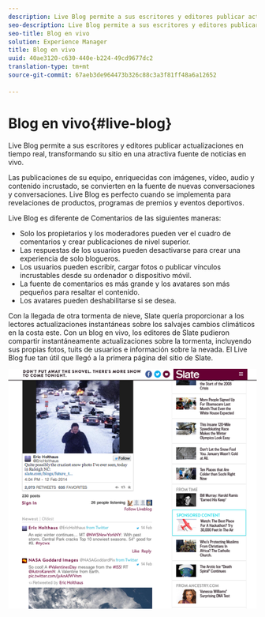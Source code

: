 ```yaml
---
description: Live Blog permite a sus escritores y editores publicar actualizaciones en tiempo real, transformando su sitio en una atractiva fuente de noticias en vivo.
seo-description: Live Blog permite a sus escritores y editores publicar actualizaciones en tiempo real, transformando su sitio en una atractiva fuente de noticias en vivo.
seo-title: Blog en vivo
solution: Experience Manager
title: Blog en vivo
uuid: 40ae3120-c630-440e-b224-49cd9677dc2
translation-type: tm+mt
source-git-commit: 67aeb3de964473b326c88c3a3f81ff48a6a12652

---
```



# Blog en vivo{#live-blog}

Live Blog permite a sus escritores y editores publicar actualizaciones en tiempo real, transformando su sitio en una atractiva fuente de noticias en vivo.

Las publicaciones de su equipo, enriquecidas con imágenes, vídeo, audio y contenido incrustado, se convierten en la fuente de nuevas conversaciones y conversaciones. Live Blog es perfecto cuando se implementa para revelaciones de productos, programas de premios y eventos deportivos.

Live Blog es diferente de Comentarios de las siguientes maneras:

* Solo los propietarios y los moderadores pueden ver el cuadro de comentarios y crear publicaciones de nivel superior.
* Las respuestas de los usuarios pueden desactivarse para crear una experiencia de solo blogueros.
* Los usuarios pueden escribir, cargar fotos o publicar vínculos incrustables desde su ordenador o dispositivo móvil.
* La fuente de comentarios es más grande y los avatares son más pequeños para resaltar el contenido.
* Los avatares pueden deshabilitarse si se desea.

Con la llegada de otra tormenta de nieve, Slate quería proporcionar a los lectores actualizaciones instantáneas sobre los salvajes cambios climáticos en la costa este. Con un blog en vivo, los editores de Slate pudieron compartir instantáneamente actualizaciones sobre la tormenta, incluyendo sus propias fotos, tuits de usuarios e información sobre la nevada. El Live Blog fue tan útil que llegó a la primera página del sitio de Slate.

![](assets/LiveBlogSlate_example.png)

